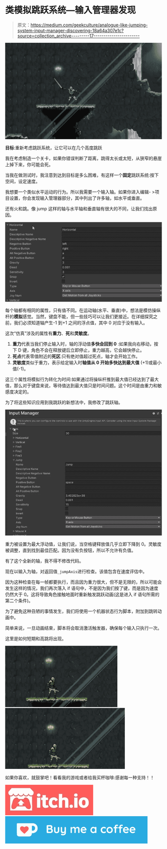 # 类模拟跳跃系统—输入管理器发现

> 原文：<https://medium.com/geekculture/analogue-like-jumping-system-input-manager-discovering-18a64a307e1c?source=collection_archive---------17----------------------->

![](img/701bc22a15c6edda01870e76805e4868.png)

**目标**:重新考虑跳跃系统，让它可以在几个高度跳跃

我在考虑制造一个关卡，如果你错误判断了距离，跳得太长或太短，从狭窄的悬崖上掉下来，你可能会死。

当我在做测试时，我注意到达到目标是多么困难，有这样一个**固定**跳跃系统:按下空间，设定速度。

我想要一个类似水平运动的行为。所以我需要一个输入轴。如果你进入编辑- >项目设置，你会发现输入管理器部分，其中列出了许多轴，如水平或垂直。

还有火和跳。像 jump 这样的轴与水平轴和垂直轴有很大的不同，让我们找出原因。

![](img/87dbe43289a75d0b7d12b7257e236ece.png)

每个轴都有相同的属性，只有值不同。在运动轴(水平、垂直)中，想法是模仿操纵杆的**模拟**感觉。当然，键盘不能，但一些技巧可以让我们更接近。在详细探究之前，我们必须知道轴产生-1 到+1 之间的浮点值，其中 0 对应于没有输入。

这次“仿真”涉及的属性有**重力**、**死**和**灵敏度**。

1.  **重力**代表当我们停止输入时，轴的浮动值**多快会回到 0** :如果我向右移动，按下 D 键，角色不会在释放键后立即停止，重力越高，它会越快停止。
2.  **死点**代表零值附近的**死区**:只有绝对值超过死点，轴才会开始工作。
3.  **灵敏度**类似于重力，表示给定输入时**轴值从 0 开始多快达到最大值** (+1)或最小值(-1)。

这三个属性将模拟行为转化为时间:如果通过将操纵杆推到最大值已经达到了最大值，那么对于键盘来说，等待值达到最大值只是时间问题。这个时间是由重力和敏感度决定的。

为了将这些知识应用到我跳跃的新想法中，我修改了跳跃轴。

![](img/fc471df649e3b21ee5e777f989fa777d.png)

重力被设置为最大浮动值，让我们说，当空格键释放值几乎立即下降到 0。灵敏度被调整，直到找到最佳匹配。因为没有负按钮，所以不允许有负值。

有了这个全新的轴，我不得不修改代码。

现在以输入为轴，对返回值`_jumpAxis`进行检查。该值包含在速度评估中。

因为这种检查在每一帧都要执行，而且因为重力很大，但不是无限的，所以可能会发生这样的情况，我们再次落入 if 语句中，不是因为我们按了键，而是因为速度仍然大于 0。这将导致角色接触地面时重新触发跳跃动画(这是进入 if 语句所需的第二个条件)。

为了避免这种丑陋的事情发生，我们将使用一个机器状态行为脚本，附加到跳转动画中。

简单来说，一旦动画结束，脚本将会取消激活触发器，确保每个输入只执行一次。

这里是如何短期和高跳将出现。

![](img/c5e6089faf333280930a995526f569be.png)![](img/ec6eaa4665309eb426e6f83d9d9a54ce.png)

如果你喜欢，就鼓掌吧！看看我的游戏或者给我买杯咖啡:感谢每一种支持！！

[![](img/dcf4d4b1f490c7140043d8f0460f4aff.png)](https://danioquero.itch.io/)[![](img/99eb2091d096af2a73a26040fdfa987a.png)](https://ko-fi.com/danioquero)